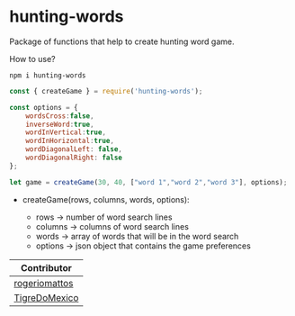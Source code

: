 # hunting-words

Package of functions that help to create hunting word game.

How to use?
```shell
npm i hunting-words
```

```js
const { createGame } = require('hunting-words');

const options = {
    wordsCross:false, 
    inverseWord:true, 
    wordInVertical:true,
    wordInHorizontal:true, 
    wordDiagonalLeft: false, 
    wordDiagonalRight: false
};

let game = createGame(30, 40, ["word 1","word 2","word 3"], options);
```

- createGame(rows, columns, words, options):

  - rows -> number of word search lines
  - columns -> columns of word search lines
  - words -> array of words that will be in the word search
  - options -> json object that contains the game preferences 


<!-- ⛔️ AUTO-GENERATED-CONTENT:START (CONTRIBUTORS) -->
| **Contributor** |  
| --- |  
| [rogeriomattos](https://github.com/rogeriomattos) | 
| [TigreDoMexico](https://github.com/TigreDoMexico) | 

<!-- ⛔️ AUTO-GENERATED-CONTENT:END -->
